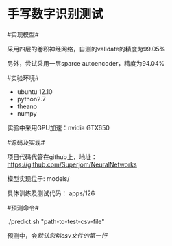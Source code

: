 手写数字识别测试
================

#实现模型#

采用四层的卷积神经网络，自测的validate的精度为99.05%

另外，尝试采用一层sparce autoencoder，精度为94.04%

#实验环境#

*   ubuntu 12.10 
*   python2.7
*   theano
*   numpy

实验中采用GPU加速：nvidia GTX650 

#源码及实现#

项目代码代管在github上，地址：https://github.com/Superjom/NeuralNetworks

模型实现位于: models/

具体训练及测试代码： apps/126

#预测命令#

./predict.sh "path-to-test-csv-file"

预测中，会*默认忽略csv文件的第一行*
